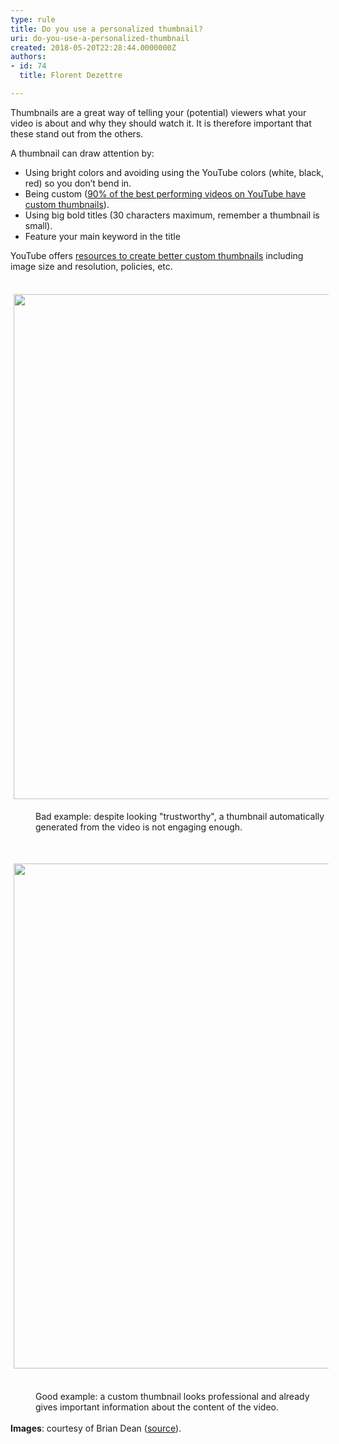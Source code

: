 ```yaml
---
type: rule
title: Do you use a personalized thumbnail?
uri: do-you-use-a-personalized-thumbnail
created: 2018-05-20T22:28:44.0000000Z
authors:
- id: 74
  title: Florent Dezettre

---
```




<span class='intro'> <p>Thumbnails are a great way of telling your (potential) viewers what your video is about and why they should watch it. It is therefore important that these stand out from the others.<br></p> </span>

<p>A thumbnail can draw attention by&#58;</p><p></p><ul><li>Using bright colors and avoiding using the YouTube colors (white, black, red) so you don’t bend in.</li><li> Being custom (<a href="https&#58;//creatoracademy.youtube.com/page/lesson/thumbnails#strategies-zippy-link-2">90% of the best performing videos on YouTube have custom thumbnails</a>).</li><li>Using big bold titles (30 characters maximum, remember a thumbnail is small).</li><li>Feature your main keyword in the title</li></ul><p>YouTube offers <a href="https&#58;//support.google.com/youtube/answer/72431?hl=en">resources to create better custom thumbnails</a> including image size and resolution, policies, etc.<br></p><dl class="ssw15-rteElement-ImageArea"><br><img src="/PublishingImages/thumbnail_bad.png" alt="" style="margin&#58;5px;width&#58;808px;" /></dl><dd class="ssw15-rteElement-FigureBad">Bad example&#58; despite looking &quot;trustworthy&quot;, a thumbnail automatically generated from the video is not engaging enough.<br></dd><p><br></p><dl class="ssw15-rteElement-ImageArea"><img src="/PublishingImages/thumbnail_good.png" alt="" style="margin&#58;5px;width&#58;808px;" />&#160;</dl><dd class="ssw15-rteElement-FigureGood">Good example&#58; a custom thumbnail looks professional and already gives important information about the content of the video.</dd><dt><br></dt><dt><strong>Images</strong>&#58; courtesy of Brian Dean (<a href="https&#58;//backlinko.com/grow-youtube-channel">source</a>).<br></dt>


